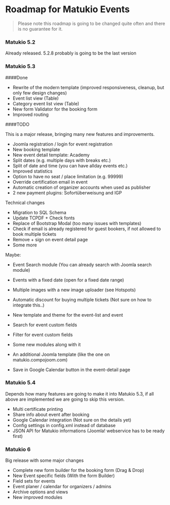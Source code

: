 # Roadmap for Matukio Events

> Please note this roadmap is going to be changed quite often and there is no guarantee for it. 

### Matukio 5.2

Already released. 5.2.8 probably is going to be the last version 

### Matukio 5.3

####Done

* Rewrite of the modern template (improved responsiveness, cleanup, but only few design changes)
* Event list view (Table)
* Category event list view (Table)
* New form Validator for the booking form
* Improved routing


####TODO

This is a major release, bringing many new features and improvements.

* Joomla registration / login for event registration
* New booking template
* New event detail template: Academy
* Split dates (e.g. multiple days with breaks etc.)
* Split of date and time (you can have allday events etc.)
* Improved statistics
* Option to have no seat / place limitation (e.g. 99999)
* Override certification email in event
* Automatic creation of organizer accounts when used as publisher
* 2 new payment plugins: Sofortüberweisung and IGP

Technical changes

* Migration to SQL Schema
* Update TCPDF + Check fonts
* Replace of Bootstrap Modal (too many issues with templates)
* Check if email is already registered for guest bookers, if not allowed to book multiple tickets
* Remove + sign on event detail page
* Some more 

Maybe:

* Event Search module (You can already search with Joomla search module)
* Events with a fixed date (open for a fixed date range)

* Multiple images with a new image uploader (see Hotspots)
* Automatic discount for buying multiple tickets (Not sure on how to integrate this..)
* New template and theme for the event-list and event 
* Search for event custom fields
* Filter for event custom fields
* Some new modules along with it
* An additional Joomla template (like the one on matukio.compojoom.com)
* Save in Google Calendar button in the event-detail page

### Matukio 5.4

Depends how many features are going to make it into Matukio 5.3, if all above are implemented we are going to skip this version.

* Multi certificate printing
* Share info about event after booking
* Google Calendar integration (Not sure on the details yet)
* Config settings in config.xml instead of database
* JSON API for Matukio informations (Joomla! webservice has to be ready first)
 
### Matukio 6

Big release with some major changes

* Complete new form builder for the booking form (Drag & Drop)
* New Event specific fields (With the form Builder) 
* Field sets for events
* Event planer / calendar for organizers / admins
* Archive options and views
* New improved modules
